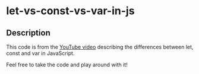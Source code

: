 # let-vs-const-vs-var-in-js

## Description

This code is from the [YouTube video](https://www.youtube.com/watch?v=6SEuf_6im1E) describing the differences between let, const and var in JavaScript.

Feel free to take the code and play around with it!
